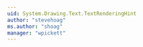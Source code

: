 ```yaml
---
uid: System.Drawing.Text.TextRenderingHint
author: "stevehoag"
ms.author: "shoag"
manager: "wpickett"
---
```

